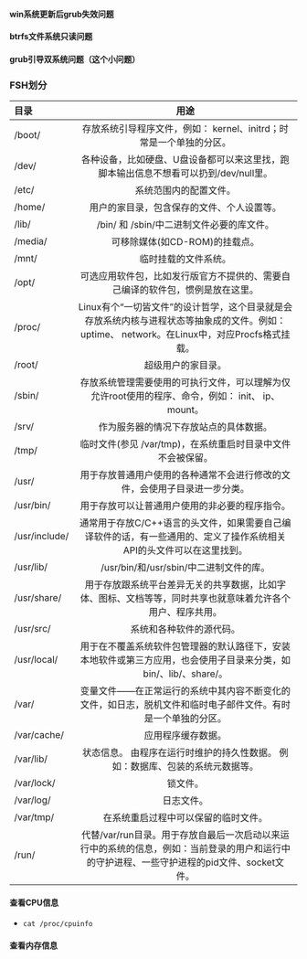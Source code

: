 #### win系统更新后grub失效问题
#### btrfs文件系统只读问题
#### grub引导双系统问题（这个小问题）


### FSH划分
| 目录     |                    用途                    |
| :----- | :--------------------------------------: |
| /boot/ | 存放系统引导程序文件，例如： kernel、initrd；时常是一个单独的分区。 |
/dev/	| 各种设备，比如硬盘、U盘设备都可以来这里找，跑脚本输出信息不想看可以扔到/dev/null里。
/etc/	| 系统范围内的配置文件。
/home/	| 用户的家目录，包含保存的文件、个人设置等。
/lib/	| /bin/ 和 /sbin/中二进制文件必要的库文件。
/media/	| 可移除媒体(如CD-ROM)的挂载点。
/mnt/	| 临时挂载的文件系统。
/opt/	| 可选应用软件包，比如发行版官方不提供的、需要自己编译的软件包，惯例是放在这里。
/proc/	| Linux有个“一切皆文件”的设计哲学，这个目录就是会存放系统内核与进程状态等抽象成的文件。例如：uptime、 network。在Linux中，对应Procfs格式挂载。
/root/	| 超级用户的家目录。
/sbin/	| 存放系统管理需要使用的可执行文件，可以理解为仅允许root使用的程序、命令，例如： init、 ip、 mount。
/srv/	| 作为服务器的情况下存放站点的具体数据。
/tmp/	| 临时文件(参见 /var/tmp)，在系统重启时目录中文件不会被保留。
/usr/	| 用于存放普通用户使用的各种通常不会进行修改的文件，会使用子目录进一步分类。
/usr/bin/	| 用于存放可以让普通用户使用的非必要的程序指令。
/usr/include/	| 通常用于存放C/C++语言的头文件，如果需要自己编译软件的话，有一些通用的、定义了操作系统相关API的头文件可以在这里找到。
/usr/lib/	| /usr/bin/和/usr/sbin/中二进制文件的库。
/usr/share/	| 用于存放跟系统平台差异无关的共享数据，比如字体、图标、文档等等，同时共享也就意味着允许各个用户、程序共用。
/usr/src/	| 系统和各种软件的源代码。
/usr/local/	| 用于在不覆盖系统软件包管理器的默认路径下，安装本地软件或第三方应用，也会使用子目录来分类，如bin/、lib/、share/。
/var/	| 变量文件——在正常运行的系统中其内容不断变化的文件，如日志，脱机文件和临时电子邮件文件。有时是一个单独的分区。
/var/cache/	| 应用程序缓存数据。
/var/lib/	| 状态信息。 由程序在运行时维护的持久性数据。 例如：数据库、包装的系统元数据等。
/var/lock/	| 锁文件。
/var/log/	| 日志文件。
/var/tmp/	| 在系统重启过程中可以保留的临时文件。
/run/	| 代替/var/run目录。用于存放自最后一次启动以来运行中的系统的信息，例如：当前登录的用户和运行中的守护进程、一些守护进程的pid文件、socket文件。

#### 查看CPU信息
- ``` cat /proc/cpuinfo ```
#### 查看内存信息
